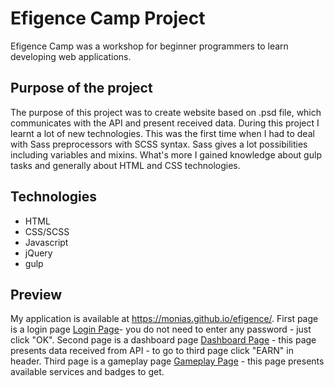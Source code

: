 # Efigence Camp Project
Efigence Camp was a workshop for beginner programmers to learn developing web applications. 
## Purpose of the project
The purpose of this project was to create website based on .psd file, which communicates with the API and present received data.
During this project I learnt a lot of new technologies. This was the first time when I had to deal with Sass preprocessors with SCSS syntax. Sass gives a lot possibilities including variables and mixins. What's more I gained knowledge about gulp tasks and generally about HTML and CSS technologies.
## Technologies
* HTML
* CSS/SCSS
* Javascript
* jQuery
* gulp
## Preview
My application is available at https://monias.github.io/efigence/.
First page is a login page [Login Page](https://monias.github.io/efigence/)- you do not need to enter any password - just click "OK".
Second page is a dashboard page [Dashboard Page](https://monias.github.io/efigence/dashboard.html) - this page presents data received from API - to go to third page click "EARN" in header.
Third page is a gameplay page [Gameplay Page](https://monias.github.io/efigence/gameplay.html) - this page presents available services and badges to get. 
